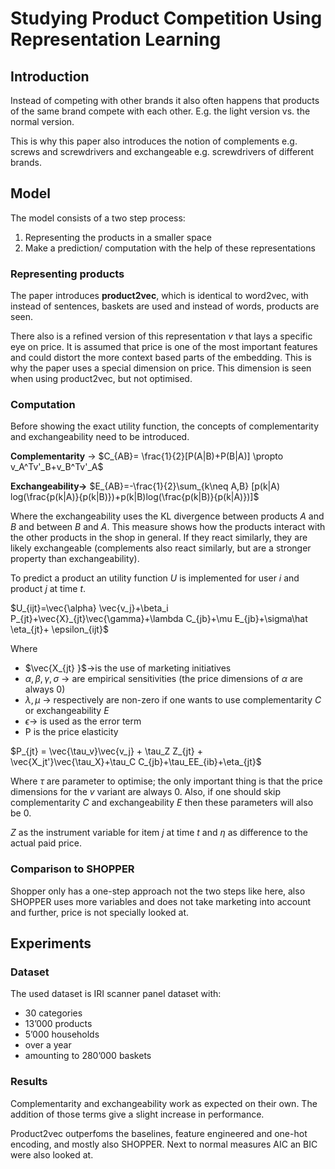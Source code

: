 # Studying Product Competition Using Representation Learning

## Introduction

Instead of competing with other brands it also often happens that products of the same brand compete with each other. E.g. the light version vs. the normal version.

This is why this paper also introduces the notion of complements e.g. screws and screwdrivers and exchangeable e.g. screwdrivers of different brands.

## Model

The model consists of  a two step process:

1. Representing the products in a smaller space
2. Make a prediction/ computation with the help of these representations

### Representing products

The paper introduces **product2vec**, which is identical to word2vec, with instead of sentences, baskets are used and instead of words, products are seen.

There also is a refined version of this representation *v* that lays a specific eye on price. It is assumed that price is one of the most important features and could distort the more context based parts of the embedding. This is why the paper uses a special dimension on price. This dimension is seen when using product2vec, but not optimised.

### Computation

Before showing the exact utility function, the concepts of complementarity and exchangeability need to be introduced.

**Complementarity** → $C_{AB}= \frac{1}{2}[P(A|B)+P(B|A)] \propto v_A^Tv'_B+v_B^Tv'_A$

**Exchangeability→** $E_{AB}=-\frac{1}{2}\sum_{k\neq A,B} [p(k|A) log(\frac{p(k|A)}{p(k|B)})+p(k|B)log(\frac{p(k|B)}{p(k|A)})]$

Where the exchangeability uses the KL divergence between products *A* and *B* and between *B* and *A*. This measure shows how the products interact with the other products in the shop in general. If they react similarly, they are likely exchangeable (complements also react similarly, but are a stronger property than exchangeability).

To predict a product an utility function *U* is implemented for user *i* and product *j* at time *t*. 

$U_{ijt}=\vec{\alpha} \vec{v_j}+\beta_i P_{jt}+\vec{X}_{jt}\vec{\gamma}+\lambda C_{jb}+\mu E_{jb}+\sigma\hat \eta_{jt}+ \epsilon_{ijt}$

Where 

- $\vec{X_{jt} }$→is the use of marketing initiatives
- $\alpha, \beta, \gamma, \sigma$ → are empirical sensitivities (the price dimensions of $\alpha$ are always 0)
- $\lambda, \mu$ → respectively are non-zero if one wants to use complementarity *C* or exchangeability *E*
- $\epsilon$→ is used as the error term
- P is the price elasticity

$P_{jt} = \vec{\tau_v}\vec{v_j} + \tau_Z Z_{jt} + \vec{X_jt'}\vec{\tau_X}+\tau_C C_{jb}+\tau_EE_{ib}+\eta_{jt}$

Where $\tau$ are parameter to optimise; the only important thing is that the price dimensions for the *v* variant are always 0. Also, if one should skip complementarity *C* and exchangeability *E* then these parameters will also be 0.

*Z* as the instrument variable for item *j* at time *t* and $\eta$ as difference to the actual paid price.

### Comparison to SHOPPER

Shopper only has a one-step approach not the two steps like here, also SHOPPER uses more variables and does not take marketing into account and further, price is not specially looked at.

## Experiments

### Dataset

The used dataset is IRI scanner panel dataset with:

- 30 categories
- 13’000 products
- 5’000 households
- over a year
- amounting to 280’000 baskets

### Results

Complementarity and exchangeability work as expected on their own. The addition of those terms give a slight increase in performance.

Product2vec outperfoms the baselines, feature engineered and one-hot encoding, and mostly also SHOPPER. Next to normal measures AIC an BIC were also looked at.